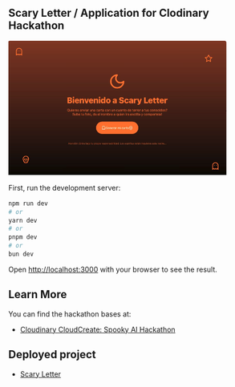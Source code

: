 ## Scary Letter / Application for Clodinary Hackathon

![Scary Letter](src/public/main-thumbnail.png)

First, run the development server:

```bash
npm run dev
# or
yarn dev
# or
pnpm dev
# or
bun dev
```

Open [http://localhost:3000](http://localhost:3000) with your browser to see the result.

## Learn More

You can find the hackathon bases at:

- [Cloudinary CloudCreate: Spooky AI Hackathon ](https://cloudinary.com/blog/cloudinary-cloudcreate-spooky-ai-hackathon)

## Deployed project

- [Scary Letter](https://scary-stories.vercel.app/)
